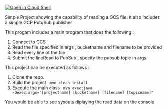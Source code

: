 
[![Open in Cloud Shell](http://gstatic.com/cloudssh/images/open-btn.svg)](https://console.cloud.google.com/cloudshell/open?git_repo=https%3A%2F%2Fgithub.com%2Fgt2985%2Fsimulate-events&page=editor)

Simple Project showing the capability of reading a GCS file.
It also includes a simple GCP Pub/Sub publisher

This progam includes a main program that does the following :
1. Connect to GCS
2. Read the file specified in args , bucketname and filename to be provided
3. Read every line of the file
4. Submit the lineRead to PubSub , specify the pubsub topic in args. 

This project can be executed as follows : 

1. Clone the repo.
2. Build the project
  <code> mvn clean install</code>
3. Execute the main class
  <code> mvn exec:java -Dexec.args="[projectname] [bucketname] [filename] [topicname]" </code>
 
 
You would be able to see sysouts diplaying the read data on the console.
